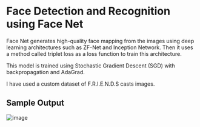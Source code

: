 # Face Detection and Recognition using Face Net

Face Net generates high-quality face mapping from the images using deep learning architectures such as ZF-Net and Inception Network. Then it uses a method called triplet loss as a loss function to train this architecture.
 
This model is trained using Stochastic Gradient Descent (SGD) with backpropagation and AdaGrad.

I have used a custom dataset of F.R.I.E.N.D.S casts images.

## Sample Output
![image](https://user-images.githubusercontent.com/83486603/178512389-c0c2d64c-5437-4b0f-8cc8-63de97e0baa2.png)
